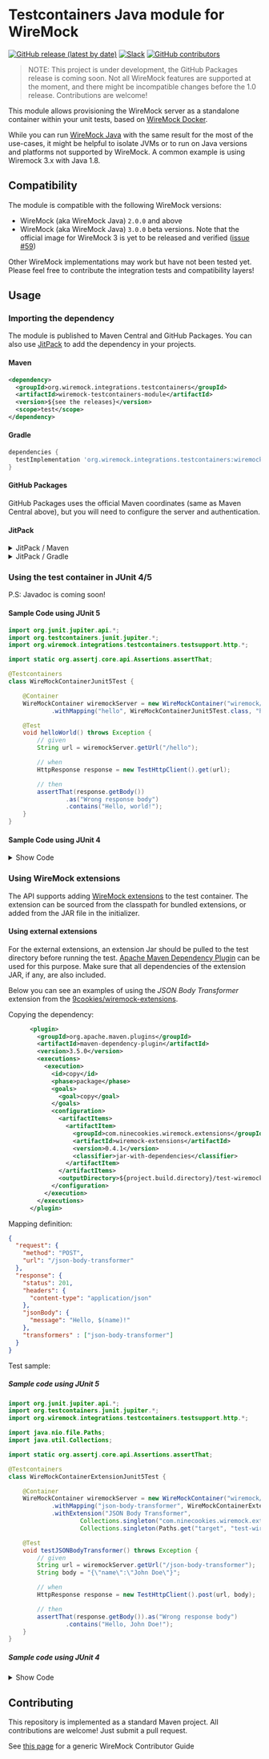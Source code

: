 # Testcontainers Java module for WireMock

[![GitHub release (latest by date)](https://img.shields.io/github/v/release/wiremock/wiremock-testcontainers-java)](https://github.com/wiremock/wiremock-testcontainers-java/releases)
[![Slack](https://img.shields.io/badge/slack-slack.wiremock.org-brightgreen?style=flat&logo=slack)](https://slack.wiremock.org/)
[![GitHub contributors](https://img.shields.io/github/contributors/wiremock/wiremock-testcontainers-java)](https://github.com/wiremock/wiremock-testcontainers-java/graphs/contributors)

> NOTE: This project is under development, the GitHub Packages release is coming soon.
> Not all WireMock features are supported at the moment,
> and there might be incompatible changes before the 1.0 release.
> Contributions are welcome!

This module allows provisioning the WireMock server
as a standalone container
within your unit tests, based on [WireMock Docker](https://github.com/wiremock/wiremock-docker).

While you can run [WireMock Java](https://github.com/wiremock/wiremock)
with the same result for the most of the use-cases,
it might be helpful to isolate JVMs or to run on
Java versions and platforms not supported by WireMock.
A common example is using Wiremock 3.x with Java 1.8.

## Compatibility

The module is compatible with the following WireMock versions:

- WireMock (aka WireMock Java) `2.0.0` and above
- WireMock (aka WireMock Java) `3.0.0` beta versions.
  Note that the official image for WireMock 3 is yet to be released and verified ([issue #59](https://github.com/wiremock/wiremock-testcontainers-java/issues/59))

Other WireMock implementations may work but have not been tested yet.
Please feel free to contribute the integration tests and compatibility layers!

## Usage

### Importing the dependency

The module is published to Maven Central and GitHub Packages.
You can also use [JitPack](https://jitpack.io/) to add the dependency in your projects.

#### Maven

```xml
<dependency>
  <groupId>org.wiremock.integrations.testcontainers</groupId>
  <artifactId>wiremock-testcontainers-module</artifactId>
  <version>${see the releases}</version>
  <scope>test</scope>
</dependency>
```

#### Gradle

```gradle
dependencies {
  testImplementation 'org.wiremock.integrations.testcontainers:wiremock-testcontainers-module:${wiremock-testcontainers.version}'
}
```

#### GitHub Packages

GitHub Packages uses the official Maven coordinates (same as Maven Central above),
but you will need to configure the server and authentication.

#### JitPack

<details>
<summary>
JitPack / Maven
</summary>

```xml
  <dependencies>
    <dependency>
      <groupId>com.github.wiremock</groupId>
      <artifactId>wiremock-testcontainers-java</artifactId>
      <version>${wiremock-testcontainers.version}</version>
      <scope>test</scope>
    </dependency>
    <!-- .... Other Dependencies -->
  </dependencies>

  <repositories>
    <repository>
      <id>jitpack.io</id>
      <url>https://jitpack.io</url>
    </repository>
  </repositories>
```

</details>

<details>
<summary>
JitPack / Gradle
</summary>

```gradle
  allprojects {
		repositories {
			maven { url 'https://jitpack.io' }
		}
	}

  dependencies {
		testImplementation 'com.github.wiremock:wiremock-testcontainers-java:${wiremock-testcontainers.version}'
	}

```

</details>

### Using the test container in JUnit 4/5

P.S: Javadoc is coming soon!

#### Sample Code using JUnit 5

```java
import org.junit.jupiter.api.*;
import org.testcontainers.junit.jupiter.*;
import org.wiremock.integrations.testcontainers.testsupport.http.*;

import static org.assertj.core.api.Assertions.assertThat;

@Testcontainers
class WireMockContainerJunit5Test {

    @Container
    WireMockContainer wiremockServer = new WireMockContainer("wiremock/wiremock:2.35.0")
            .withMapping("hello", WireMockContainerJunit5Test.class, "hello-world.json");

    @Test
    void helloWorld() throws Exception {
        // given
        String url = wiremockServer.getUrl("/hello");

        // when
        HttpResponse response = new TestHttpClient().get(url);

        // then
        assertThat(response.getBody())
                .as("Wrong response body")
                .contains("Hello, world!");
    }
}
```

#### Sample Code using JUnit 4

<details>
<summary>
Show Code
</summary>

```java
import org.junit.*;
import org.wiremock.integrations.testcontainers.testsupport.http.*;

import static org.assertj.core.api.Assertions.assertThat;

public class WireMockContainerJunit4Test {

    @Rule
    public WireMockContainer wiremockServer = new WireMockContainer("wiremock/wiremock:2.35.0")
            .withMapping("hello", WireMockContainerJunit4Test.class, "hello-world.json");

    @Test
    public void helloWorld() throws Exception {
        // given
        String url = wiremockServer.getUrl("/hello");

        // when
        HttpResponse response = new TestHttpClient().get(url);

        // then
        assertThat(response.getBody())
                .as("Wrong response body")
                .contains("Hello, world!");
    }
}
```
</details>    
    
### Using WireMock extensions

The API supports adding [WireMock extensions](https://wiremock.org/docs/extending-wiremock/)
to the test container.
The extension can be sourced from the classpath for bundled extensions,
or added from the JAR file in the initializer.

#### Using external extensions

For the external extensions,
an extension Jar should be pulled to the test directory before running the test.
[Apache Maven Dependency Plugin](https://maven.apache.org/plugins/maven-dependency-plugin/) can be used for this purpose.
Make sure that all dependencies of the extension JAR, if any,
are also included.

Below you can see an examples of using the _JSON Body Transformer_ extension
from the [9cookies/wiremock-extensions](https://github.com/9cookies/wiremock-extensions).

Copying the dependency:

```xml
      <plugin>
        <groupId>org.apache.maven.plugins</groupId>
        <artifactId>maven-dependency-plugin</artifactId>
        <version>3.5.0</version>
        <executions>
          <execution>
            <id>copy</id>
            <phase>package</phase>
            <goals>
              <goal>copy</goal>
            </goals>
            <configuration>
              <artifactItems>
                <artifactItem>
                  <groupId>com.ninecookies.wiremock.extensions</groupId>
                  <artifactId>wiremock-extensions</artifactId>
                  <version>0.4.1</version>
                  <classifier>jar-with-dependencies</classifier>
                </artifactItem>
              </artifactItems>
              <outputDirectory>${project.build.directory}/test-wiremock-extension</outputDirectory>
            </configuration>
          </execution>
        </executions>
      </plugin>
```

Mapping definition:

```json
{
  "request": {
    "method": "POST",
    "url": "/json-body-transformer"
  },
  "response": {
    "status": 201,
    "headers": {
      "content-type": "application/json"
    },
    "jsonBody": {
      "message": "Hello, $(name)!"
    },
    "transformers" : ["json-body-transformer"]
  }
}
```

Test sample:

##### Sample code using JUnit 5

```java
import org.junit.jupiter.api.*;
import org.testcontainers.junit.jupiter.*;
import org.wiremock.integrations.testcontainers.testsupport.http.*;

import java.nio.file.Paths;
import java.util.Collections;

import static org.assertj.core.api.Assertions.assertThat;

@Testcontainers
class WireMockContainerExtensionJunit5Test {

    @Container
    WireMockContainer wiremockServer = new WireMockContainer("wiremock/wiremock:2.35.0")
            .withMapping("json-body-transformer", WireMockContainerExtensionJunit5Test.class, "json-body-transformer.json")
            .withExtension("JSON Body Transformer",
                    Collections.singleton("com.ninecookies.wiremock.extensions.JsonBodyTransformer"),
                    Collections.singleton(Paths.get("target", "test-wiremock-extension", "wiremock-extensions-0.4.1-jar-with-dependencies.jar").toFile()));

    @Test
    void testJSONBodyTransformer() throws Exception {
        // given
        String url = wiremockServer.getUrl("/json-body-transformer");
        String body = "{\"name\":\"John Doe\"}";

        // when
        HttpResponse response = new TestHttpClient().post(url, body);

        // then
        assertThat(response.getBody()).as("Wrong response body")
                .contains("Hello, John Doe!");
    }
}
```

##### Sample code using JUnit 4

<details>
<summary>
Show Code
</summary> 
    
```java
import org.junit.*;
import org.wiremock.integrations.testcontainers.testsupport.http.*;

import java.nio.file.Paths;
import java.util.Collections;

import static org.assertj.core.api.Assertions.assertThat;

public class WireMockContainerExtensionJunit4Test {

    @Rule
    public WireMockContainer wiremockServer = new WireMockContainer("wiremock/wiremock:2.35.0")
            .withMapping("json-body-transformer", WireMockContainerExtensionJunit4Test.class, "json-body-transformer.json")
            .withExtension("JSON Body Transformer",
                    Collections.singleton("com.ninecookies.wiremock.extensions.JsonBodyTransformer"),
                    Collections.singleton(Paths.get("target", "test-wiremock-extension", "wiremock-extensions-0.4.1-jar-with-dependencies.jar").toFile()));

    @Test
    public void testJSONBodyTransformer() throws Exception {
        // given
        String url = wiremockServer.getUrl("/json-body-transformer");
        String body = "{\"name\":\"John Doe\"}";

        // when
        HttpResponse response = new TestHttpClient().post(url, body);

        // then
        assertThat(response.getBody()).as("Wrong response body")
                .contains("Hello, John Doe!");
    }
}
```  
</details>

## Contributing

This repository is implemented as a standard Maven project.
All contributions are welcome!
Just submit a pull request.

See [this page](https://wiremock.org/docs/participate/) for a generic WireMock Contributor Guide
    
